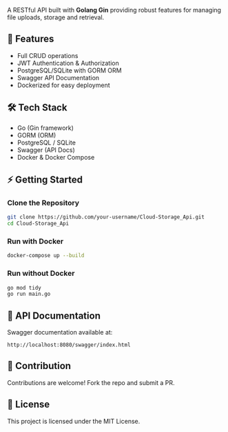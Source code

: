 

A RESTful API built with **Golang Gin** providing robust features for managing file uploads, storage and retrieval.

## 🚀 Features
- Full CRUD operations
- JWT Authentication & Authorization
- PostgreSQL/SQLite with GORM ORM
- Swagger API Documentation
- Dockerized for easy deployment

## 🛠 Tech Stack
- Go (Gin framework)
- GORM (ORM)
- PostgreSQL / SQLite
- Swagger (API Docs)
- Docker & Docker Compose

## ⚡ Getting Started

### Clone the Repository
```bash
git clone https://github.com/your-username/Cloud-Storage_Api.git
cd Cloud-Storage_Api
```

### Run with Docker
```bash
docker-compose up --build
```

### Run without Docker
```bash
go mod tidy
go run main.go
```

## 📖 API Documentation
Swagger documentation available at:
```
http://localhost:8080/swagger/index.html
```

## 📌 Contribution
Contributions are welcome! Fork the repo and submit a PR.

## 📄 License
This project is licensed under the MIT License.
